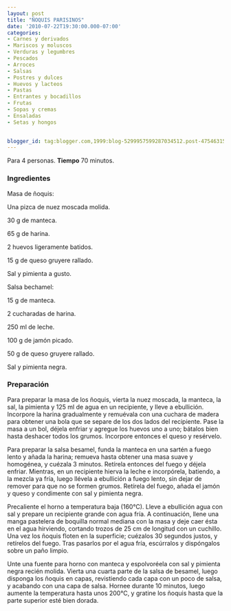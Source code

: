 ```yaml
---
layout: post
title: "ÑOQUIS PARISINOS"
date: '2010-07-22T19:30:00.000-07:00'
categories:
- Carnes y derivados
- Mariscos y moluscos
- Verduras y legumbres
- Pescados
- Arroces
- Salsas
- Postres y dulces
- Huevos y lacteos
- Pastas
- Entrantes y bocadillos
- Frutas
- Sopas y cremas
- Ensaladas
- Setas y hongos
 

blogger_id: tag:blogger.com,1999:blog-5299957599287034512.post-4754631500840880029
---
```


Para 4 personas.
<b>Tiempo</b> 70 minutos.

<h3>Ingredientes</h3>

Masa de ñoquis:

Una pizca de nuez moscada molida.

30 g de manteca.

65 g de harina.

2 huevos ligeramente batidos.

15 g de queso gruyere rallado.

Sal y pimienta a gusto.

Salsa bechamel:

15 g de manteca.

2 cucharadas de harina.

250 ml de leche.

100 g de jamón picado.

50 g de queso gruyere rallado.

Sal y pimienta negra.

<h3>Preparación</h3>

Para preparar la masa de los ñoquis, vierta la nuez moscada, la manteca, la sal, la pimienta y 125 ml de agua en un recipiente, y lleve a ebullición. Incorpore la harina gradualmente y remuévala con una cuchara de madera para obtener una bola que se separe de los dos lados del recipiente. Pase la masa a un bol, déjela enfriar y agregue los huevos uno a uno; bátalos bien hasta deshacer todos los grumos. Incorpore entonces el queso y resérvelo.

Para preparar la salsa besamel, funda la manteca en una sartén a fuego lento y añada la harina; remueva hasta obtener una masa suave y homogénea, y cuézala 3 minutos. Retírela entonces del fuego y déjela enfriar. Mientras, en un recipiente hierva la leche e incorpórela, batiendo, a la mezcla ya fría, luego llévela a ebullición a fuego lento, sin dejar de remover para que no se formen grumos. Retírela del fuego, añada el jamón y queso y condimente con sal y pimienta negra.

Precaliente el horno a temperatura baja (160&deg;C). Lleve a ebullición agua con sal y prepare un recipiente grande con agua fría. A continuación, llene una manga pastelera de boquilla normal mediana con la masa y deje caer ésta en el agua hirviendo, cortando trozos de 25 cm de longitud con un cuchillo. Una vez los ñoquis floten en la superficie; cuézalos 30 segundos justos, y retírelos del fuego. Tras pasarlos por el agua fría, escúrralos y dispóngalos sobre un paño limpio.

Unte una fuente para horno con manteca y espolvoréela con sal y pimienta negra recién molida. Vierta una cuarta parte de la salsa de besamel, luego disponga los ñoquis en capas, revistiendo cada capa con un poco de salsa, y acabando con una capa de salsa. Hornee durante 10 minutos, luego aumente la temperatura hasta unos 200&deg;C, y gratine los ñoquis hasta que la parte superior esté bien dorada.

